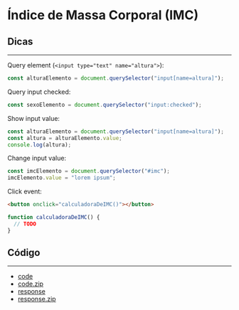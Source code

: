 # Índice de Massa Corporal (IMC)

## Dicas

---

Query element (`<input type="text" name="altura">`):

```js
const alturaElemento = document.querySelector("input[name=altura]");
```

Query input checked:

```js
const sexoElemento = document.querySelector("input:checked");
```

Show input value:

```js
const alturaElemento = document.querySelector("input[name=altura]");
const altura = alturaElemento.value;
console.log(altura);
```

Change input value:

```js
const imcElemento = document.querySelector("#imc");
imcElemento.value = "lorem ipsum";
```

Click event:

```html
<button onclick="calculadoraDeIMC()"></button>
```

```js
function calculadoraDeIMC() {
  // TODO
}
```

## Código

---

- [code](code)
- [code.zip](code.zip)
- [response](response/)
- [response.zip](response.zip)

